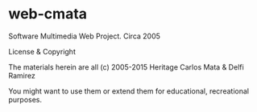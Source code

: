 web-cmata
=========

Software Multimedia Web Project. Circa 2005

License & Copyright

The materials herein are all (c) 2005-2015 Heritage Carlos Mata & Delfi Ramirez

You might want to use them or extend them for educational, recreational purposes.




